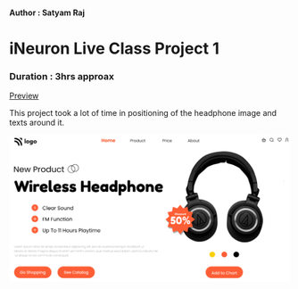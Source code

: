 #### Author : Satyam Raj

# iNeuron Live Class Project 1

### Duration : 3hrs approax
[Preview](https://blacktiles.github.io/LIVE-CLASS-PROJECT-01/)

This project took a lot of time in positioning of the headphone image and texts around it.

![Image Preview](thumbnail.png)